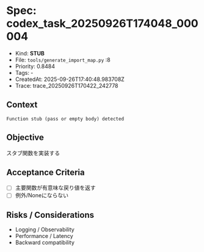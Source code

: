 # Spec: codex_task_20250926T174048_000004
- Kind: **STUB**
- File: `tools/generate_import_map.py` :8
- Priority: 0.8484
- Tags: -
- CreatedAt: 2025-09-26T17:40:48.983708Z
- Trace: trace_20250926T170422_242778

## Context
```
Function stub (pass or empty body) detected
```

## Objective
スタブ関数を実装する

## Acceptance Criteria
- [ ] 主要関数が有意味な戻り値を返す
- [ ] 例外/Noneにならない

## Risks / Considerations
- Logging / Observability
- Performance / Latency
- Backward compatibility
